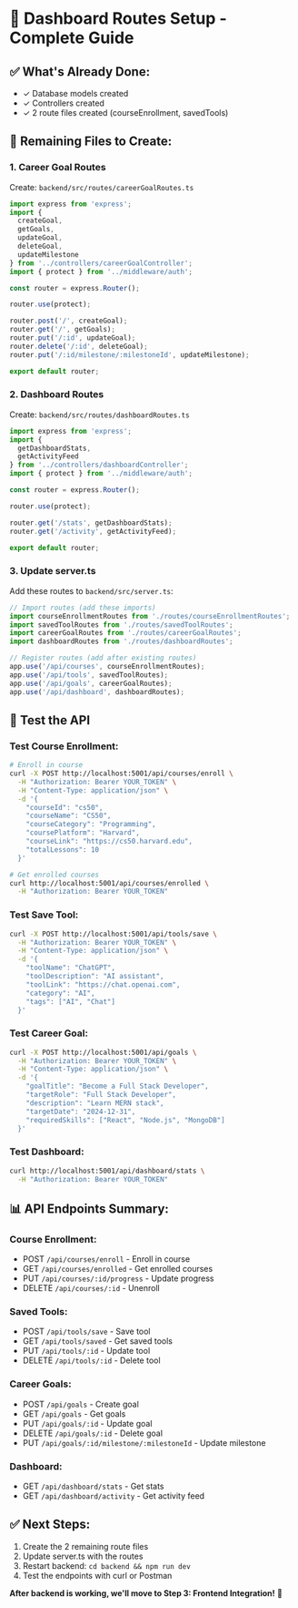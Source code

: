# 🚀 Dashboard Routes Setup - Complete Guide

## ✅ What's Already Done:
- ✓ Database models created
- ✓ Controllers created
- ✓ 2 route files created (courseEnrollment, savedTools)

## 📝 Remaining Files to Create:

### 1. Career Goal Routes
Create: `backend/src/routes/careerGoalRoutes.ts`

```typescript
import express from 'express';
import {
  createGoal,
  getGoals,
  updateGoal,
  deleteGoal,
  updateMilestone
} from '../controllers/careerGoalController';
import { protect } from '../middleware/auth';

const router = express.Router();

router.use(protect);

router.post('/', createGoal);
router.get('/', getGoals);
router.put('/:id', updateGoal);
router.delete('/:id', deleteGoal);
router.put('/:id/milestone/:milestoneId', updateMilestone);

export default router;
```

### 2. Dashboard Routes
Create: `backend/src/routes/dashboardRoutes.ts`

```typescript
import express from 'express';
import {
  getDashboardStats,
  getActivityFeed
} from '../controllers/dashboardController';
import { protect } from '../middleware/auth';

const router = express.Router();

router.use(protect);

router.get('/stats', getDashboardStats);
router.get('/activity', getActivityFeed);

export default router;
```

### 3. Update server.ts
Add these routes to `backend/src/server.ts`:

```typescript
// Import routes (add these imports)
import courseEnrollmentRoutes from './routes/courseEnrollmentRoutes';
import savedToolRoutes from './routes/savedToolRoutes';
import careerGoalRoutes from './routes/careerGoalRoutes';
import dashboardRoutes from './routes/dashboardRoutes';

// Register routes (add after existing routes)
app.use('/api/courses', courseEnrollmentRoutes);
app.use('/api/tools', savedToolRoutes);
app.use('/api/goals', careerGoalRoutes);
app.use('/api/dashboard', dashboardRoutes);
```

## 🧪 Test the API

### Test Course Enrollment:
```bash
# Enroll in course
curl -X POST http://localhost:5001/api/courses/enroll \
  -H "Authorization: Bearer YOUR_TOKEN" \
  -H "Content-Type: application/json" \
  -d '{
    "courseId": "cs50",
    "courseName": "CS50",
    "courseCategory": "Programming",
    "coursePlatform": "Harvard",
    "courseLink": "https://cs50.harvard.edu",
    "totalLessons": 10
  }'

# Get enrolled courses
curl http://localhost:5001/api/courses/enrolled \
  -H "Authorization: Bearer YOUR_TOKEN"
```

### Test Save Tool:
```bash
curl -X POST http://localhost:5001/api/tools/save \
  -H "Authorization: Bearer YOUR_TOKEN" \
  -H "Content-Type: application/json" \
  -d '{
    "toolName": "ChatGPT",
    "toolDescription": "AI assistant",
    "toolLink": "https://chat.openai.com",
    "category": "AI",
    "tags": ["AI", "Chat"]
  }'
```

### Test Career Goal:
```bash
curl -X POST http://localhost:5001/api/goals \
  -H "Authorization: Bearer YOUR_TOKEN" \
  -H "Content-Type: application/json" \
  -d '{
    "goalTitle": "Become a Full Stack Developer",
    "targetRole": "Full Stack Developer",
    "description": "Learn MERN stack",
    "targetDate": "2024-12-31",
    "requiredSkills": ["React", "Node.js", "MongoDB"]
  }'
```

### Test Dashboard:
```bash
curl http://localhost:5001/api/dashboard/stats \
  -H "Authorization: Bearer YOUR_TOKEN"
```

## 📊 API Endpoints Summary:

### Course Enrollment:
- POST   `/api/courses/enroll` - Enroll in course
- GET    `/api/courses/enrolled` - Get enrolled courses
- PUT    `/api/courses/:id/progress` - Update progress
- DELETE `/api/courses/:id` - Unenroll

### Saved Tools:
- POST   `/api/tools/save` - Save tool
- GET    `/api/tools/saved` - Get saved tools
- PUT    `/api/tools/:id` - Update tool
- DELETE `/api/tools/:id` - Delete tool

### Career Goals:
- POST   `/api/goals` - Create goal
- GET    `/api/goals` - Get goals
- PUT    `/api/goals/:id` - Update goal
- DELETE `/api/goals/:id` - Delete goal
- PUT    `/api/goals/:id/milestone/:milestoneId` - Update milestone

### Dashboard:
- GET `/api/dashboard/stats` - Get stats
- GET `/api/dashboard/activity` - Get activity feed

## ✅ Next Steps:

1. Create the 2 remaining route files
2. Update server.ts with the routes
3. Restart backend: `cd backend && npm run dev`
4. Test the endpoints with curl or Postman

**After backend is working, we'll move to Step 3: Frontend Integration!** 🚀
